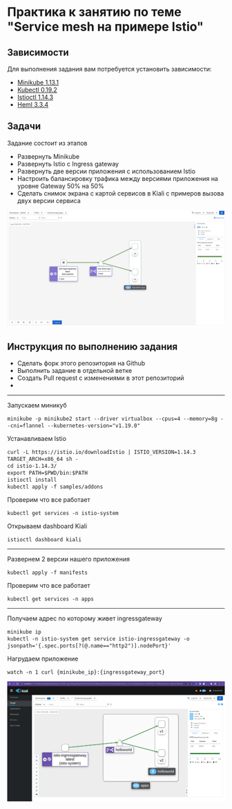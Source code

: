 # Практика к занятию по теме "Service mesh на примере Istio"

## Зависимости

Для выполнения задания вам потребуется установить зависимости:

- [Minikube 1.13.1](https://github.com/kubernetes/minikube/releases/tag/v1.13.1)
- [Kubectl 0.19.2](https://github.com/kubernetes/kubectl/releases/tag/v0.19.2)
- [Istioctl 1.14.3](https://github.com/istio/istio/releases/tag/1.14.3)
- [Heml 3.3.4](https://github.com/helm/helm/releases/tag/v3.3.4)

## Задачи

Задание состоит из этапов

- Развернуть Minikube
- Развернуть Istio c Ingress gateway
- Развернуть две версии приложения с использованием Istio
- Настроить балансировку трафика между версиями приложения на уровне Gateway 50% на 50%
- Сделать снимок экрана с картой сервисов в Kiali с примеров вызова двух версии сервиса

![Пример карты сервисов с балансировкой трафика между версиями](kiali-map-example.png)

## Инструкция по выполнению задания

- Сделать форк этого репозитория на Github
- Выполнить задание в отдельной ветке
- Создать Pull request с изменениями в этот репозиторий
- 
---
Запускаем миникуб 

```shell script
minikube -p minikube2 start --driver virtualbox --cpus=4 --memory=8g --cni=flannel --kubernetes-version="v1.19.0"
```


Устанавливаем Istio

```shell script
curl -L https://istio.io/downloadIstio | ISTIO_VERSION=1.14.3 TARGET_ARCH=x86_64 sh -
cd istio-1.14.3/
export PATH=$PWD/bin:$PATH
istioctl install
kubectl apply -f samples/addons
```

Проверим что все работает

```shell script
kubectl get services -n istio-system
```

Открываем dashboard Kiali

```shell script
istioctl dashboard kiali
```

---

Развернем 2 версии нашего приложения

```shell script
kubectl apply -f manifests
```

Проверим что все работает

```shell script
kubectl get services -n apps
```

---

Получаем адрес по которому живет ingressgateway
```shell script
minikube ip
kubectl -n istio-system get service istio-ingressgateway -o jsonpath='{.spec.ports[?(@.name=="http2")].nodePort}'
```


Нагрудаем приложение
```shell script
watch -n 1 curl {minikube_ip}:{ingressgateway_port}
```

![Результат](kiali_map.png)
